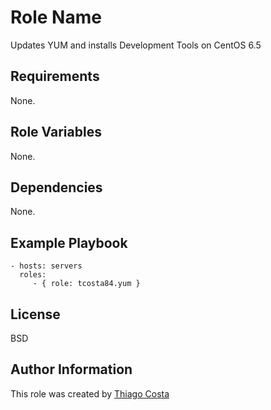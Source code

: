 Role Name
=========

Updates YUM and installs Development Tools on CentOS 6.5

Requirements
------------

None.

Role Variables
--------------

None.

Dependencies
------------

None.

Example Playbook
----------------

    - hosts: servers
      roles:
         - { role: tcosta84.yum }

License
-------

BSD

Author Information
------------------

This role was created by [Thiago Costa](http://thiagocostapy.com)

